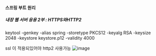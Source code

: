 #### 스프링 부트 원리
##### 내장 웹 서버 응용 2부 : HTTPS와HTTP2

keytool -genkey -alias spring -storetype PKCS12 -keyalg RSA -keysize 2048 -keystore keystore.p12 -validity 4000

ssl 이 적용되있어야 http2 사용가능
![image](https://user-images.githubusercontent.com/40969203/108626046-88416880-7491-11eb-97b4-60942412a248.png)
